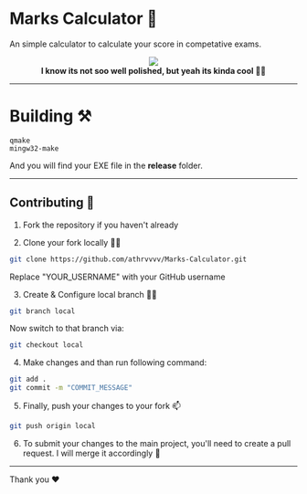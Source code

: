# Marks Calculator 🧮

An simple calculator to calculate your score in competative exams.
<div align=center>
  
<img src=https://user-images.githubusercontent.com/98272709/227533148-98149e4a-f66d-4758-9379-76d0c22f2057.png>
  <br>
  <strong>I know its not soo well polished, but yeah its kinda cool 💁‍♂️</strong>
</div>

---

# Building ⚒

```
qmake
mingw32-make
```
And you will find your EXE file in the **release** folder.

---

## Contributing 🤝

1. Fork the repository if you haven't already 

2. Clone your fork locally 🙋‍♂

```sh
git clone https://github.com/athrvvvv/Marks-Calculator.git
```
Replace "YOUR_USERNAME" with your GitHub username

3. Create & Configure local branch 💁‍♂️
```sh
git branch local
```
Now switch to that branch via:
```sh
git checkout local
```
4. Make changes and than run following command:
```sh
git add .
git commit -m "COMMIT_MESSAGE"
```

5. Finally, push your changes to your fork 📫
```sh
git push origin local
```

6. To submit your changes to the main project, you'll need to create a pull request. I will merge it accordingly 🙌

---

Thank you ❤


